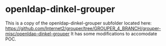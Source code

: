 # openldap-dinkel-grouper

This is a copy of the openldap-dinkel-grouper subfolder located here: https://github.com/Internet2/grouper/tree/GROUPER_4_BRANCH/grouper-misc/openldap-dinkel-grouper
It has some modifications to accomodate POC.
